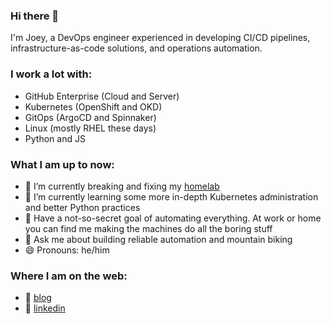 ### Hi there 👋

I'm Joey, a DevOps engineer experienced in developing CI/CD pipelines, infrastructure-as-code solutions, and operations automation.

### I work a lot with:
  - GitHub Enterprise (Cloud and Server)
  - Kubernetes (OpenShift and OKD)
  - GitOps (ArgoCD and Spinnaker)   
  - Linux (mostly RHEL these days)
  - Python and JS  
  

### What I am up to now:
  - 🔭 I’m currently breaking and fixing my [homelab](https://github.com/joeykleinsorge/homelab)
  - 🌱 I’m currently learning some more in-depth Kubernetes administration and better Python practices
  - 🤖 Have a not-so-secret goal of automating everything. At work or home you can find me making the machines do all the boring stuff
  - 💬 Ask me about building reliable automation and mountain biking
  - 😄 Pronouns: he/him  
  

### Where I am on the web:
  - :page_with_curl: [blog][blog] 
  - 👔 [linkedin][linkedin]

[blog]: https://joeykleinsorge.com
[linkedin]: https://linkedin.com/in/joeykleinsorge
